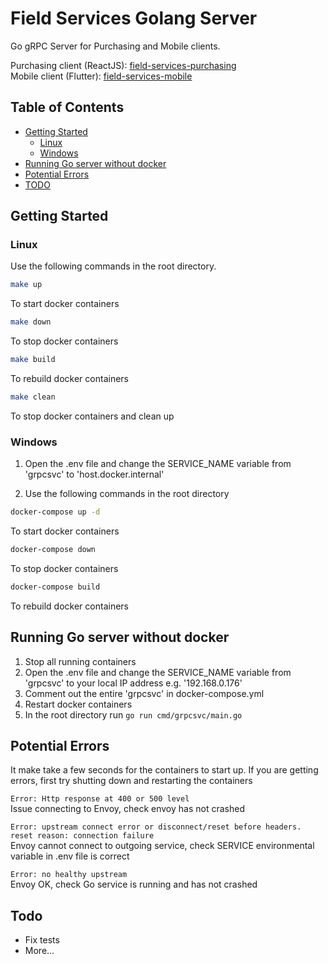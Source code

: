 # Field Services Golang Server

Go gRPC Server for Purchasing and Mobile clients.

Purchasing client (ReactJS): [field-services-purchasing](https://github.com/longfellowone/field-services-purchasing)  
Mobile client (Flutter): [field-services-mobile](https://github.com/longfellowone/field-services-mobile)

## Table of Contents
* [Getting Started](#getting-started)
  * [Linux](#linux)
  * [Windows](#windows)
* [Running Go server without docker](#running-go-server-without-docker)
* [Potential Errors](#potential-errors)
* [TODO](#todo)

## Getting Started

### Linux

Use the following commands in the root directory. 

```sh
make up
```
To start docker containers

```sh
make down
```
To stop docker containers

```sh
make build
```
To rebuild docker containers

```sh
make clean
```
To stop docker containers and clean up

### Windows

1. Open the .env file and change the SERVICE_NAME variable from 'grpcsvc' to 'host.docker.internal'

2. Use the following commands in the root directory

```sh
docker-compose up -d
```
To start docker containers

```sh
docker-compose down
```
To stop docker containers

```sh
docker-compose build
```
To rebuild docker containers

## Running Go server without docker

1. Stop all running containers
2. Open the .env file and change the SERVICE_NAME variable from 'grpcsvc' to  your local IP address e.g. '192.168.0.176'
3. Comment out the entire 'grpcsvc' in docker-compose.yml
4. Restart docker containers
5. In the root directory run `go run cmd/grpcsvc/main.go`

## Potential Errors

It make take a few seconds for the containers to start up. If you are getting errors, first try shutting down and restarting the containers

```Error: Http response at 400 or 500 level```  
Issue connecting to Envoy, check envoy has not crashed

```Error: upstream connect error or disconnect/reset before headers. reset reason: connection failure```  
Envoy cannot connect to outgoing service, check SERVICE environmental variable in .env file is correct

```Error: no healthy upstream```  
Envoy OK, check Go service is running and has not crashed

## Todo

- Fix tests
- More...
